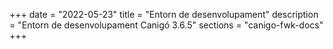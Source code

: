 +++
date        = "2022-05-23"
title       = "Entorn de desenvolupament"
description = "Entorn de desenvolupament Canigó 3.6.5"
sections    = "canigo-fwk-docs"
+++
